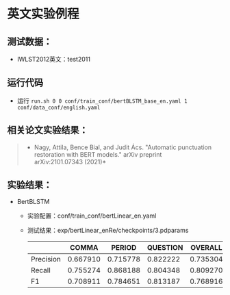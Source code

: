 # 英文实验例程
## 测试数据：
- IWLST2012英文：test2011

## 运行代码
- 运行 `run.sh 0 0 conf/train_conf/bertBLSTM_base_en.yaml 1 conf/data_conf/english.yaml `


## 相关论文实验结果：
> * Nagy, Attila, Bence Bial, and Judit Ács. "Automatic punctuation restoration with BERT models." arXiv preprint arXiv:2101.07343 (2021)*  
>


## 实验结果：
- BertBLSTM
  - 实验配置：conf/train_conf/bertLinear_en.yaml
  - 测试结果：exp/bertLinear_enRe/checkpoints/3.pdparams

    |           | COMMA     | PERIOD    | QUESTION  | OVERALL  |  
    |-----------|-----------|-----------|-----------|--------- |  
    |Precision  |0.667910   |0.715778   |0.822222   |0.735304  |
    |Recall     |0.755274   |0.868188   |0.804348   |0.809270  |
    |F1         |0.708911   |0.784651   |0.813187   |0.768916  |  
